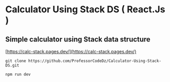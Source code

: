 # Calculator Using Stack DS ( React.Js )
## Simple calculator using Stack data structure
[https://calc-stack.pages.dev/](https://calc-stack.pages.dev/)

```
git clone https://github.com/ProfessorCodeDz/Calculator-Using-Stack-DS.git
```

```
npm run dev
```
